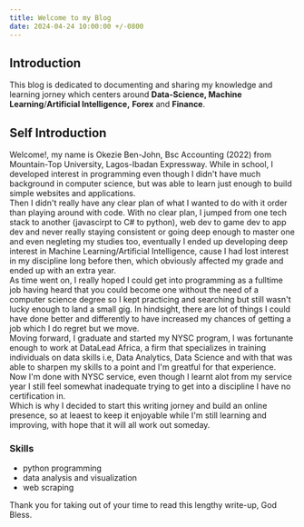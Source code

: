 ```yaml
---
title: Welcome to my Blog
date: 2024-04-24 10:00:00 +/-0800
---
```


## Introduction

This blog is dedicated to documenting and sharing my knowledge and learning jorney which centers around **Data-Science, Machine Learning**/**Artificial Intelligence,** **Forex** and **Finance**.

## Self Introduction

Welcome!, my name is Okezie Ben-John, Bsc Accounting (2022) from Mountain-Top University, Lagos-Ibadan Expressway. While in school, I developed interest in programming even though I didn't have much background in computer science, but was able to learn just enough to build simple websites and applications.  
Then I didn't really have any clear plan of what I wanted to do with it order than playing around with code. With no clear plan, I jumped from one tech stack to another (javascirpt to C# to python), web dev to game dev to app dev and never really staying consistent or going deep enough to master one and even negleting my studies too, eventually I ended up developing deep interest in Machine Learning/Artificial Intelligence, cause I had lost interest in my discipline long before then, which obviously affected my grade and ended up with an extra year.  
As time went on, I really hoped I could get into programming as a fulltime job having heard that you could become one without the need of a computer science degree so I kept practicing and searching but still wasn't lucky enough to land a small gig. In hindsight, there are lot of things I could have done better and differently to have increased my chances of getting a job which I do regret but we move.  
Moving forward, I graduate and started my NYSC program, I was fortunante enough to work at DataLead Africa, a firm that specializes in training individuals on data skills i.e, Data Analytics, Data Science and with that was able to sharpen my skills to a point and I'm greatful for that experience.  
Now I'm done with NYSC service, even though I learnt alot from my service year I still feel somewhat inadequate trying to get into a discipline I have no certification in.  
Which is why I decided to start this writing jorney and build an online presence, so at leaest to keep it enjoyable while I'm still learning and improving, with hope that it will all work out someday.

### Skills

- python programming
- data analysis and visualization
- web scraping

Thank you for taking out of your time to read this lengthy write-up, God Bless.
